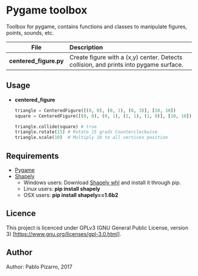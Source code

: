# Pygame toolbox
Toolbox for pygame, contains functions and classes to manipulate figures, points, sounds, etc.

| File | Description |
| :-: | :-- |
| **centered_figure.py** | Create figure with a (x,y) center. Detects collision, and prints into pygame surface. |

## Usage

- **centered_figure**

    ```python
    triangle = CenteredFigure([(0, 0), (0, 1), (0, 3)], [10, 10])
    square = CenteredFigure([(0, 0), (0, 1), (1, 1), (1, 0)], [10, 10])

    triangle.collide(square) # true
    triangle.rotate(15) # Rotate 15 grads Counterclockwise
    triangle.scale(10)  # Multiply 10 to all vertices position
    ```
    
## Requirements
<ul>
    <li>
    <a href="http://www.pygame.org/download.shtml">Pygame</a>
    </li>
    <li><a href="https://pypi.python.org/pypi/Shapely">Shapely</a>
    <ul>
    <li>Windows users: Download <a href="http://www.lfd.uci.edu/~gohlke/pythonlibs/#shapely">Shapely whl</a> and install it through pip.
    </li>
    <li>Linux users: <b>pip install shapely</b>
    <li>OSX users: <b>pip install shapely==1.6b2</b></li>
    </ul>
    </li>
</ul>

## Licence
This project is licenced under GPLv3 (GNU General Public License, version 3) [https://www.gnu.org/licenses/gpl-3.0.html].

## Author
Author: Pablo Pizarro, 2017<br>
